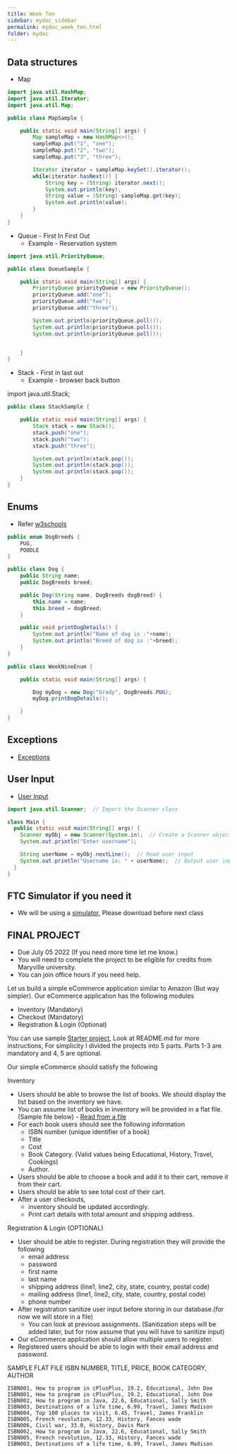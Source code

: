 ```yaml
---
title: Week Ten
sidebar: mydoc_sidebar
permalink: mydoc_week_ten.html
folder: mydoc
---
```


## Data structures

* Map

```java
import java.util.HashMap;
import java.util.Iterator;
import java.util.Map;

public class MapSample {

    public static void main(String[] args) {
        Map sampleMap = new HashMap<>();
        sampleMap.put("1", "one");
        sampleMap.put("2", "two");
        sampleMap.put("3", "three");

        Iterator iterator = sampleMap.keySet().iterator();
        while(iterator.hasNext()) {
            String key = (String) iterator.next();
            System.out.println(key);
            String value = (String) sampleMap.get(key);
            System.out.println(value);
        }
    }
}
```

* Queue - First In First Out
  * Example - Reservation system

```java
import java.util.PriorityQueue;

public class QueueSample {

    public static void main(String[] args) {
        PriorityQueue priorityQueue = new PriorityQueue();
        priorityQueue.add("one");
        priorityQueue.add("two");
        priorityQueue.add("three");

        System.out.println(priorityQueue.poll());
        System.out.println(priorityQueue.poll());
        System.out.println(priorityQueue.poll());


    }
}
```

* Stack - First in last out
  * Example - browser back button

import java.util.Stack;

```java
public class StackSample {

    public static void main(String[] args) {
        Stack stack = new Stack();
        stack.push("one");
        stack.push("two");
        stack.push("three");

        System.out.println(stack.pop());
        System.out.println(stack.pop());
        System.out.println(stack.pop());
    }
}
```

## Enums

* Refer [w3schools](https://www.w3schools.com/java/java_enums.asp)

```java
public enum DogBreeds {
    PUG,
    POODLE
}
```

```java
public class Dog {
    public String name;
    public DogBreeds breed;

    public Dog(String name, DogBreeds dogBreed) {
        this.name = name;
        this.breed = dogBreed;
    }

    public void printDogDetails() {
        System.out.println("Name of dog is :"+name);
        System.out.println("Breed of dog is :"+breed);
    }
}
```

```java
public class WeekNineEnum {

    public static void main(String[] args) {

        Dog myDog = new Dog("Grady", DogBreeds.PUG);
        myDog.printDogDetails();

    }
}
```

## Exceptions

* [Exceptions](https://www.w3schools.com/java/java_try_catch.asp)



## User Input

* [User Input](https://www.w3schools.com/java/java_user_input.asp)

```java
import java.util.Scanner;  // Import the Scanner class

class Main {
  public static void main(String[] args) {
    Scanner myObj = new Scanner(System.in);  // Create a Scanner object
    System.out.println("Enter username");

    String userName = myObj.nextLine();  // Read user input
    System.out.println("Username is: " + userName);  // Output user input
  }
}
```


## FTC Simulator if you need it

* We will be using a [simulator](https://github.com/Beta8397/virtual_robot), Please download before next class


## FINAL PROJECT

* Due July 05 2022 (If you need more time let me know.)
* You will need to complete the project to be eligible for credits from Maryville university.
* You can join office hours if you need help.

Let us build a simple eCommerce application similar to Amazon (But way simpler). Our eCommerce application has the following modules


* Inventory (Mandatory)
* Checkout (Mandatory)
* Registration & Login (Optional)

You can use sample [Starter project](https://github.com/rambethina/ECommerceFinalStarter), Look at README.md for more instructions, For simplicity I divided the projects into 5 parts. Parts 1-3 are mandatory and 4, 5 are optional.

Our simple eCommerce should satisfy the following

Inventory
* Users should be able to browse the list of books. We should display the list based on the inventory we have.
* You can assume list of books in inventory will be provided in a flat file.(Sample file below) - [Read from a file](https://rambethina.github.io/java/mydoc_week_nine.html#working-with-files)
* For each book users should see the following information
    * ISBN number (unique identifier of a book)
    * Title
    * Cost
    * Book Category. (Valid values being Educational, History, Travel, Cookings)
    * Author.
* Users should be able to choose a book and add it to their cart, remove it from their cart.
* Users should be able to see total cost of their cart.
* After a user checkouts, 
    * inventory should be updated accordingly.
    * Print cart details with total amount and shipping address.



Registration & Login (OPTIONAL)

* User should be able to register. During registration they will provide the following
    * email address
    * password
    * first name
    * last name
    * shipping address (line1, line2, city, state, country, postal code)
    * mailing address (line1, line2, city, state, country, postal code)
    * phone number
* After registration sanitize user input before storing in our database.(for now we will store in a file)
    * You can look at previous assignments. (Sanitization steps will be added later, but for now assume that you will have to sanitize input)
* Our eCommerce application should allow multiple users to register.
* Registered users should be able to login with their email address and password.

SAMPLE FLAT FILE
ISBN NUMBER, TITLE, PRICE, BOOK CATEGORY, AUTHOR
```
ISBN001, How to program in cPlusPlus, 19.2, Educational, John Doe
ISBN001, How to program in cPlusPlus, 19.2, Educational, John Doe
ISBN002, How to program in Java, 22.6, Educational, Sally Smith
ISBN003, Destinations of a life time, 6.99, Travel, James Madison
ISBN004, Top 100 places to visit, 6.45, Travel, James Franklin
ISBN005, French revolution, 12.33, History, Fances wade
ISBN006, Civil war, 33.0, History, Davis Mark
ISBN002, How to program in Java, 22.6, Educational, Sally Smith
ISBN005, French revolution, 12.33, History, Fances wade
ISBN003, Destinations of a life time, 6.99, Travel, James Madison
```
